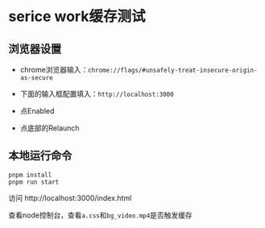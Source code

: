 # serice work缓存测试


## 浏览器设置

- chrome浏览器输入：`chrome://flags/#unsafely-treat-insecure-origin-as-secure`

- 下面的输入框配置填入：`http://localhost:3000`

- 点Enabled

- 点底部的Relaunch

## 本地运行命令

```
pnpm install
pnpm run start
```

访问 http://localhost:3000/index.html

查看node控制台，查看`a.css`和`bg_video.mp4`是否触发缓存
